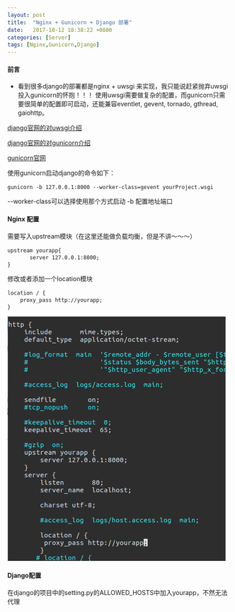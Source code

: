 ```yaml
---
layout: post
title:  "Nginx + Gunicorn + Django 部署"
date:   2017-10-12 18:38:22 +0800
categories: [Server]
tags: [Nginx,Gunicorn,Django]
---
```


#### 前言
- 看到很多django的部署都是nginx + uwsgi 来实现，我只能说赶紧抛弃uwsgi投入gunicorn的怀抱！！！
使用uwsgi需要做复杂的配置，而gunicorn只需要很简单的配置即可启动，还能兼容eventlet, gevent, tornado, gthread, gaiohttp。

[django官网的对uwsgi介绍](https://docs.djangoproject.com/en/dev/howto/deployment/wsgi/uwsgi/) 

[django官网的对gunicorn介绍](https://docs.djangoproject.com/en/dev/howto/deployment/wsgi/gunicorn/) 

[gunicorn官网](http://docs.gunicorn.org/en/latest/install.html)

使用gunicorn启动django的命令如下：
```
gunicorn -b 127.0.0.1:8000 --worker-class=gevent yourProject.wsgi
```
--worker-class可以选择使用那个方式启动
-b 配置地址端口

#### Nginx 配置
需要写入upstream模块（在这里还能做负载均衡，但是不讲～～～）
```
upstream yourapp{
       server 127.0.0.1:8000;
}
```
修改或者添加一个location模块
```
location / {
    proxy_pass http://yourapp;
}
```
![](/img/2017-10-12-Server_Config_Nginx_Gunicorn_django_1.png)


#### Django配置
在django的项目中的setting.py的ALLOWED_HOSTS中加入yourapp，不然无法代理




